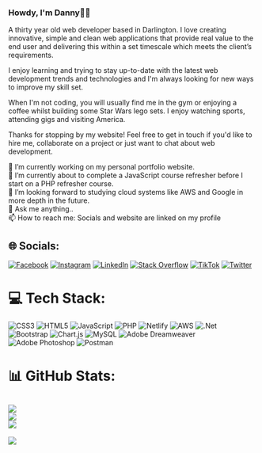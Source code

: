<link rel="stylesheet" href="https://cdn.jsdelivr.net/gh/devicons/devicon@latest/devicon.min.css">

### Howdy, I'm Danny👋🤠

A thirty year old web developer based in Darlington. I love creating innovative, simple and clean web applications that provide real value to the end user and delivering this within a set timescale which meets the client’s requirements.

I enjoy learning and trying to stay up-to-date with the latest web development trends and technologies and I'm always looking for new ways to improve my skill set.

When I'm not coding, you will usually find me in the gym or enjoying a coffee whilst building some Star Wars lego sets. I enjoy watching sports, attending gigs and visiting America.

Thanks for stopping by my website! Feel free to get in touch if you'd like to hire me, collaborate on a project or just want to chat about web development.

🔭 I’m currently working on my personal portfolio website.<br>🌱 I’m currently about to complete a JavaScript course refresher before I start on a PHP refresher course.<br>🤔 I’m looking forward to studying cloud systems like AWS and Google in more depth in the future.<br>💬 Ask me anything..<br>📫 How to reach me:  Socials and website are linked on my profile

## 🌐 Socials:
[![Facebook](https://img.shields.io/badge/Facebook-%231877F2.svg?logo=Facebook&logoColor=white)](https://facebook.com/DannyWragg) [![Instagram](https://img.shields.io/badge/Instagram-%23E4405F.svg?logo=Instagram&logoColor=white)](https://instagram.com/thedannywragg) [![LinkedIn](https://img.shields.io/badge/LinkedIn-%230077B5.svg?logo=linkedin&logoColor=white)](https://linkedin.com/in/danny-wragg) [![Stack Overflow](https://img.shields.io/badge/-Stackoverflow-FE7A16?logo=stack-overflow&logoColor=white)](https://stackoverflow.com/users/21395468) [![TikTok](https://img.shields.io/badge/TikTok-%23000000.svg?logo=TikTok&logoColor=white)](https://tiktok.com/@thedannywragg) [![Twitter](https://img.shields.io/badge/Twitter-%231DA1F2.svg?logo=Twitter&logoColor=white)](https://twitter.com/TheDannyWragg) 

# 💻 Tech Stack:
![CSS3](https://img.shields.io/badge/css3-%231572B6.svg?style=for-the-badge&logo=css3&logoColor=white) ![HTML5](https://img.shields.io/badge/html5-%23E34F26.svg?style=for-the-badge&logo=html5&logoColor=white) ![JavaScript](https://img.shields.io/badge/javascript-%23323330.svg?style=for-the-badge&logo=javascript&logoColor=%23F7DF1E) ![PHP](https://img.shields.io/badge/php-%23777BB4.svg?style=for-the-badge&logo=php&logoColor=white) ![Netlify](https://img.shields.io/badge/netlify-%23000000.svg?style=for-the-badge&logo=netlify&logoColor=#00C7B7) ![AWS](https://img.shields.io/badge/AWS-%23FF9900.svg?style=for-the-badge&logo=amazon-aws&logoColor=white) ![.Net](https://img.shields.io/badge/.NET-5C2D91?style=for-the-badge&logo=.net&logoColor=white) ![Bootstrap](https://img.shields.io/badge/bootstrap-%23563D7C.svg?style=for-the-badge&logo=bootstrap&logoColor=white) ![Chart.js](https://img.shields.io/badge/chart.js-F5788D.svg?style=for-the-badge&logo=chart.js&logoColor=white) ![MySQL](https://img.shields.io/badge/mysql-%2300f.svg?style=for-the-badge&logo=mysql&logoColor=white) ![Adobe Dreamweaver](https://img.shields.io/badge/Adobe%20Dreamweaver-FF61F6.svg?style=for-the-badge&logo=Adobe%20Dreamweaver&logoColor=white) ![Adobe Photoshop](https://img.shields.io/badge/adobephotoshop-%2331A8FF.svg?style=for-the-badge&logo=adobephotoshop&logoColor=white) ![Postman](https://img.shields.io/badge/Postman-FF6C37?style=for-the-badge&logo=postman&logoColor=white)
# 📊 GitHub Stats:
![](https://github-readme-stats.vercel.app/api?username=DannyWragg&theme=dark&hide_border=false&include_all_commits=true&count_private=true)<br/>
![](https://github-readme-streak-stats.herokuapp.com/?user=DannyWragg&theme=dark&hide_border=false)<br/>
![](https://github-readme-stats.vercel.app/api/top-langs/?username=DannyWragg&theme=dark&hide_border=false&include_all_commits=true&count_private=true&layout=compact)
---
[![](https://visitcount.itsvg.in/api?id=DannyWragg&icon=2&color=1)](https://visitcount.itsvg.in)

<!-- Proudly created with GPRM ( https://gprm.itsvg.in ) -->

